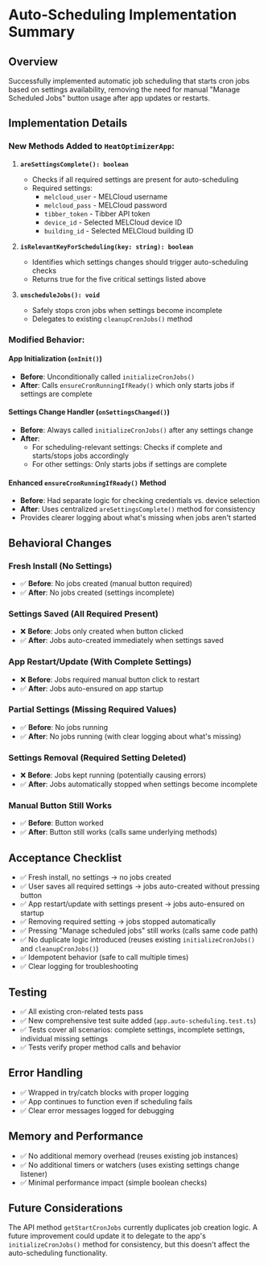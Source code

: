 # Auto-Scheduling Implementation Summary

## Overview
Successfully implemented automatic job scheduling that starts cron jobs based on settings availability, removing the need for manual "Manage Scheduled Jobs" button usage after app updates or restarts.

## Implementation Details

### New Methods Added to `HeatOptimizerApp`:

1. **`areSettingsComplete(): boolean`**
   - Checks if all required settings are present for auto-scheduling
   - Required settings:
     - `melcloud_user` - MELCloud username
     - `melcloud_pass` - MELCloud password  
     - `tibber_token` - Tibber API token
     - `device_id` - Selected MELCloud device ID
     - `building_id` - Selected MELCloud building ID

2. **`isRelevantKeyForScheduling(key: string): boolean`**
   - Identifies which settings changes should trigger auto-scheduling checks
   - Returns true for the five critical settings listed above

3. **`unscheduleJobs(): void`**
   - Safely stops cron jobs when settings become incomplete
   - Delegates to existing `cleanupCronJobs()` method

### Modified Behavior:

#### App Initialization (`onInit()`)
- **Before**: Unconditionally called `initializeCronJobs()`
- **After**: Calls `ensureCronRunningIfReady()` which only starts jobs if settings are complete

#### Settings Change Handler (`onSettingsChanged()`)
- **Before**: Always called `initializeCronJobs()` after any settings change
- **After**: 
  - For scheduling-relevant settings: Checks if complete and starts/stops jobs accordingly
  - For other settings: Only starts jobs if settings are complete

#### Enhanced `ensureCronRunningIfReady()` Method
- **Before**: Had separate logic for checking credentials vs. device selection
- **After**: Uses centralized `areSettingsComplete()` method for consistency
- Provides clearer logging about what's missing when jobs aren't started

## Behavioral Changes

### Fresh Install (No Settings)
- ✅ **Before**: No jobs created (manual button required)
- ✅ **After**: No jobs created (settings incomplete)

### Settings Saved (All Required Present)
- ❌ **Before**: Jobs only created when button clicked
- ✅ **After**: Jobs auto-created immediately when settings saved

### App Restart/Update (With Complete Settings)
- ❌ **Before**: Jobs required manual button click to restart
- ✅ **After**: Jobs auto-ensured on app startup

### Partial Settings (Missing Required Values)
- ✅ **Before**: No jobs running
- ✅ **After**: No jobs running (with clear logging about what's missing)

### Settings Removal (Required Setting Deleted)
- ❌ **Before**: Jobs kept running (potentially causing errors)
- ✅ **After**: Jobs automatically stopped when settings become incomplete

### Manual Button Still Works
- ✅ **Before**: Button worked
- ✅ **After**: Button still works (calls same underlying methods)

## Acceptance Checklist

- ✅ Fresh install, no settings → no jobs created
- ✅ User saves all required settings → jobs auto-created without pressing button
- ✅ App restart/update with settings present → jobs auto-ensured on startup  
- ✅ Removing required setting → jobs stopped automatically
- ✅ Pressing "Manage scheduled jobs" still works (calls same code path)
- ✅ No duplicate logic introduced (reuses existing `initializeCronJobs()` and `cleanupCronJobs()`)
- ✅ Idempotent behavior (safe to call multiple times)
- ✅ Clear logging for troubleshooting

## Testing
- ✅ All existing cron-related tests pass
- ✅ New comprehensive test suite added (`app.auto-scheduling.test.ts`)
- ✅ Tests cover all scenarios: complete settings, incomplete settings, individual missing settings
- ✅ Tests verify proper method calls and behavior

## Error Handling
- ✅ Wrapped in try/catch blocks with proper logging
- ✅ App continues to function even if scheduling fails
- ✅ Clear error messages logged for debugging

## Memory and Performance
- ✅ No additional memory overhead (reuses existing job instances)
- ✅ No additional timers or watchers (uses existing settings change listener)
- ✅ Minimal performance impact (simple boolean checks)

## Future Considerations
The API method `getStartCronJobs` currently duplicates job creation logic. A future improvement could update it to delegate to the app's `initializeCronJobs()` method for consistency, but this doesn't affect the auto-scheduling functionality.